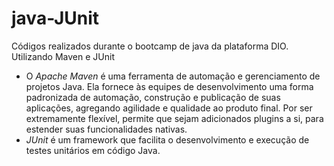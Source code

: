 # java-JUnit



Códigos realizados durante o bootcamp de java da plataforma DIO. Utilizando Maven e JUnit

- O *Apache Maven* é uma ferramenta de automação e gerenciamento de projetos Java. Ela fornece às equipes de desenvolvimento uma forma padronizada de automação, construção e publicação de suas aplicações, agregando agilidade e qualidade ao produto final. Por ser extremamente flexível, permite que sejam adicionados plugins a si, para estender suas funcionalidades nativas.
- *JUnit* é um framework que facilita o desenvolvimento e execução de testes unitários em código Java.
